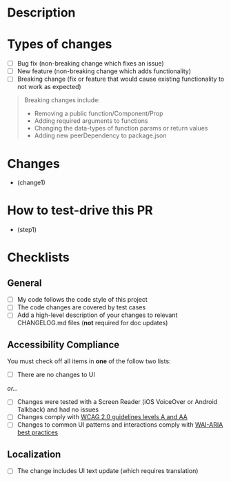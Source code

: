<!--- Provide a general summary of your changes in the Title above -->

# Description

<!--- Please include a summary of the change and which issue is fixed. Please also include relevant motivation and context. List any dependencies that are required for this change. -->

# Types of changes

<!--- What types of changes does your code introduce? Put an `x` in all the boxes that apply: -->

- [ ] Bug fix (non-breaking change which fixes an issue)
- [ ] New feature (non-breaking change which adds functionality)
- [ ] Breaking change (fix or feature that would cause existing functionality to not work as expected)

> Breaking changes include:
>
> - Removing a public function/Component/Prop
> - Adding required arguments to functions
> - Changing the data-types of function params or return values
> - Adding new peerDependency to package.json

# Changes

- (change1)

# How to test-drive this PR

- (step1)

# Checklists

<!--- Go over all the following points, and put an `x` in all the boxes that apply. -->
<!--- If you're unsure about any of these, don't hesitate to ask. We're here to help! -->

## General

- [ ] My code follows the code style of this project
- [ ] The code changes are covered by test cases
- [ ] Add a high-level description of your changes to relevant CHANGELOG.md files (**not** required for doc updates)

## Accessibility Compliance

You must check off all items in **one** of the follow two lists:

- [ ] There are no changes to UI

_or..._

- [ ] Changes were tested with a Screen Reader (iOS VoiceOver or Android Talkback) and had no issues
- [ ] Changes comply with [WCAG 2.0 guidelines levels A and AA](https://www.wuhcag.com/wcag-checklist/)
- [ ] Changes to common UI patterns and interactions comply with [WAI-ARIA best practices](https://www.w3.org/TR/wai-aria-practices-1.1/)

## Localization

- [ ] The change includes UI text update (which requires translation)
